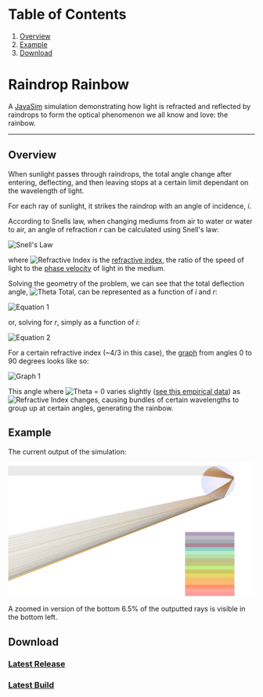 # Table of Contents
1. [Overview](#Overview)
2. [Example](#Example)
3. [Download](#Download)

# Raindrop Rainbow

A [JavaSim](http://example.com/ "JavaSim GitHub Repository") simulation demonstrating how light is refracted and reflected by raindrops to form the optical phenomenon we all know and love: the rainbow.

---------------------------------------

## Overview

When sunlight passes through raindrops, the total angle change after entering, deflecting, and then leaving stops at a certain limit dependant on the wavelength of light.

For each ray of sunlight, it strikes the raindrop with an angle of incidence, _i_.

According to Snells law, when changing mediums from air to water or water to air, an angle of refraction _r_ can be calculated using Snell's law:

![Snell's Law](http://marklalor.com/wp-content/uploads/2015/08/RaindropRainbowEquation1.png)

where ![Refractive Index](http://marklalor.com/wp-content/uploads/2015/08/RaindropRainbowEquation2.png) is the [refractive index](https://en.wikipedia.org/wiki/Refractive_index), the ratio of the speed of light to the [phase velocity](https://en.wikipedia.org/wiki/Phase_velocity) of light in the medium.

Solving the geometry of the problem, we can see that the total deflection angle, ![Theta Total](http://marklalor.com/wp-content/uploads/2015/08/RaindropRainbowEquation3.png), can be represented as a function of _i_ and _r_:

![Equation 1](http://marklalor.com/wp-content/uploads/2015/08/RaindropRainbowEquation4.png)

or, solving for _r_, simply as a function of _i_:

![Equation 2](http://marklalor.com/wp-content/uploads/2015/08/RaindropRainbowEquation5.png)

For a certain refractive index (~4/3 in this case), the [graph](http://www.wolframalpha.com/input/?i=180+%2B+2i+-+4+*+arcsin%28%281%2F1.3391552594844285%29+*+sin%28i%29%29+from+0+to+90+degrees&a=i_Variable) from angles 0 to 90 degrees looks like so:

![Graph 1](http://marklalor.com/wp-content/uploads/2015/08/RaindropRainbowGraph1.gif)

This angle where ![Theta = 0](http://marklalor.com/wp-content/uploads/2015/08/RaindropRainbowEquation6.png) varies slightly ([see this empirical data](http://refractiveindex.info/?shelf=main&book=H2O&page=Hale)) as ![Refractive Index](http://marklalor.com/wp-content/uploads/2015/08/RaindropRainbowEquation2.png) changes, causing bundles of certain wavelengths to group up at certain angles, generating the rainbow.


## Example

The current output of the simulation:

![Example](https://github.com/MarkLalor/RaindropRainbow/blob/master/example.png?raw=true)

A zoomed in version of the bottom 6.5% of the outputted rays is visible in the bottom left.

## Download

### [Latest Release](http://marklalor.com/downloads/RaindropRainbow/RaindropRainbow.jar)

### [Latest Build](https://github.com/MarkLalor/RaindropRainbow/raw/master/dist/RaindropRainbow.jar)